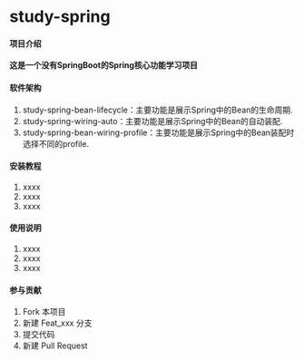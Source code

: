 # study-spring

#### 项目介绍
**这是一个没有SpringBoot的Spring核心功能学习项目**

#### 软件架构
1. study-spring-bean-lifecycle：主要功能是展示Spring中的Bean的生命周期.
2. study-spring-wiring-auto：主要功能是展示Spring中的Bean的自动装配.
3. study-spring-bean-wiring-profile：主要功能是展示Spring中的Bean装配时选择不同的profile.


#### 安装教程

1. xxxx
2. xxxx
3. xxxx

#### 使用说明

1. xxxx
2. xxxx
3. xxxx

#### 参与贡献

1. Fork 本项目
2. 新建 Feat_xxx 分支
3. 提交代码
4. 新建 Pull Request
